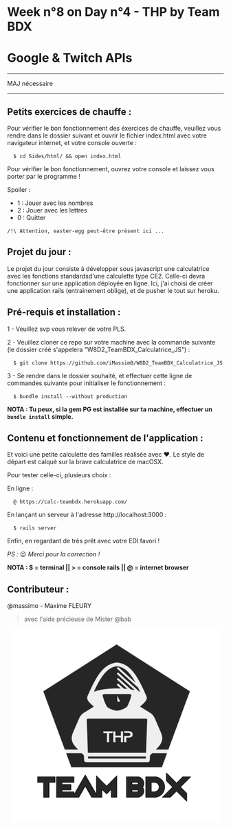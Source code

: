 # Week n°8 on Day n°4 - THP by Team BDX
# Google & Twitch APIs

___________________________________________________
MAJ nécessaire
___________________________________________________



## Petits exercices de chauffe :

Pour vérifier le bon fonctionnement des éxercices de chauffe, veuillez vous rendre dans le dossier suivant et ouvrir le fichier index.html avec votre navigateur internet, et votre console ouverte :
```
  $ cd Sides/html/ && open index.html
```
Pour vérifier le bon fonctionnement, ouvrez votre console et laissez vous porter par le programme !

Spoiler :
  - 1 : Jouer avec les nombres
  - 2 : Jouer avec les lettres
  - 0 : Quitter
```
/!\ Attention, easter-egg peut-être présent ici ...
```

## Projet du jour :

Le projet du jour consiste à développer sous javascript une calculatrice avec les fonctions standardsd'une calculette type CE2. Celle-ci devra fonctionner sur une application déployée en ligne. Ici, j'ai choisi de créer une application rails (entrainement oblige), et de pusher le tout sur heroku.

## Pré-requis et installation :

1 - Veuillez svp vous relever de votre PLS.

2 - Veuillez cloner ce repo sur votre machine avec la commande suivante (le dossier créé s'appelera "W8D2_TeamBDX_Calculatrice_JS") :

```
  $ git clone https://github.com/iMassim0/W8D2_TeamBDX_Calculatrice_JS
```

3 - Se rendre dans le dossier souhaité, et effectuer cette ligne de commandes suivante pour initialiser le fonctionnement :

```
  $ bundle install --without production
```

**NOTA : Tu peux, si la gem PG est installée sur ta machine, effectuer un `bundle install` simple.**

## Contenu et fonctionnement de l'application :

Et voici une petite calculette des familles réalisée avec ❤️. Le style de départ est calqué sur la brave calculatrice de macOSX.

Pour tester celle-ci, plusieurs choix :

En ligne :
```
  @ https://calc-teambdx.herokuapp.com/
```
En lançant un serveur à l'adresse http://localhost:3000 :
```
  $ rails server
```
Enfin, en regardant de très prêt avec votre EDI favori !

*PS :* 😉 *Merci pour la correction !*

**NOTA : $ = terminal || > = console rails || @ = internet browser**

## Contributeur :

@massimo - Maxime FLEURY

> avec l'aide précieuse de Mister @bab

<p align="center">
  <img src="THP_BDX.png"/>
</p>
